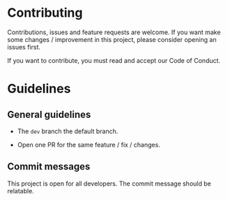 # Contributing

Contributions, issues and feature requests are welcome. If you want make some changes / improvement in this project, please consider opening an issues first.

If you want to contribute, you must read and accept our Code of Conduct.

# Guidelines

## General guidelines

- The `dev` branch the default branch.

- Open one PR for the same feature / fix / changes.

## Commit messages

This project is open for all developers. The commit message should be relatable.
